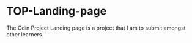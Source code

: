 # TOP-Landing-page

The Odin Project Landing page is a project that I am to submit amongst other learners.